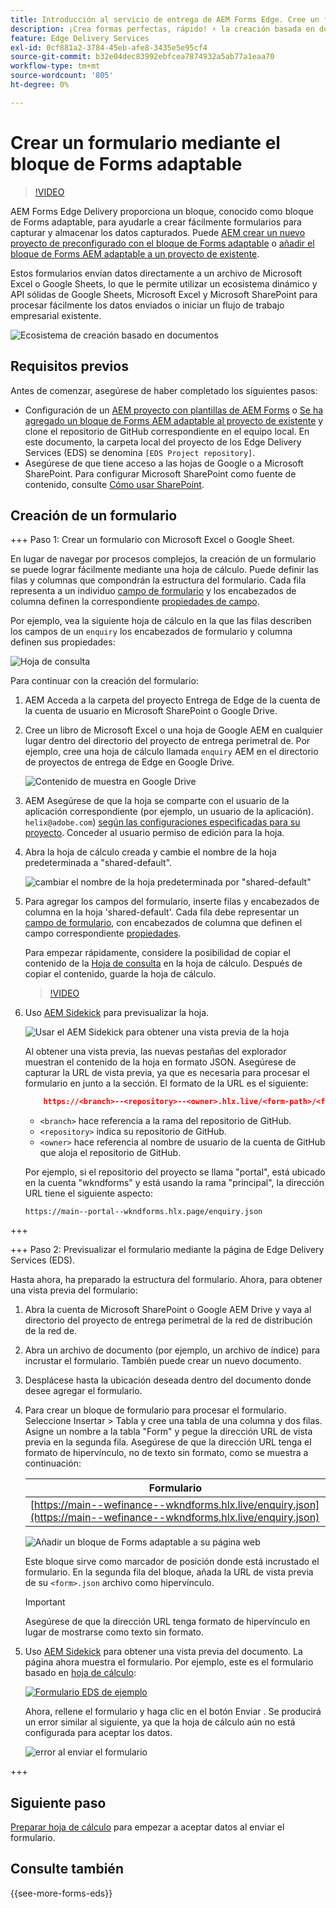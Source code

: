 ```yaml
---
title: Introducción al servicio de entrega de AEM Forms Edge. Cree un formulario.
description: ¡Crea formas perfectas, rápido! ⚡ la creación basada en documentos de AEM Forms Edge Delivery = una velocidad increíble y formularios compatibles con SEO para usuarios y motores de búsqueda más felices.
feature: Edge Delivery Services
exl-id: 0cf881a2-3784-45eb-afe8-3435e5e95cf4
source-git-commit: b32e04dec83992ebfcea7874932a5ab77a1eaa70
workflow-type: tm+mt
source-wordcount: '805'
ht-degree: 0%

---
```


# Crear un formulario mediante el bloque de Forms adaptable

>[!VIDEO](https://video.tv.adobe.com/v/3427881?quality=12&learn=on)

AEM Forms Edge Delivery proporciona un bloque, conocido como bloque de Forms adaptable, para ayudarle a crear fácilmente formularios para capturar y almacenar los datos capturados. Puede [AEM crear un nuevo proyecto de preconfigurado con el bloque de Forms adaptable](/help/edge/docs/forms/tutorial.md#create-a-new-aem-project-pre-configured-with-adaptive-forms-block) o [añadir el bloque de Forms AEM adaptable a un proyecto de existente](/help/edge/docs/forms/tutorial.md#add-adaptive-forms-block-to-your-existing-aem-project).

Estos formularios envían datos directamente a un archivo de Microsoft Excel o Google Sheets, lo que le permite utilizar un ecosistema dinámico y API sólidas de Google Sheets, Microsoft Excel y Microsoft SharePoint para procesar fácilmente los datos enviados o iniciar un flujo de trabajo empresarial existente.

![Ecosistema de creación basado en documentos](/help/edge/assets/document-based-authoring-workflow-create-form.png)


## Requisitos previos

Antes de comenzar, asegúrese de haber completado los siguientes pasos:

* Configuración de un [AEM proyecto con plantillas de AEM Forms](/help/edge/docs/forms/tutorial.md#create-a-new-aem-project-pre-configured-with-adaptive-forms-block) o [Se ha agregado un bloque de Forms AEM adaptable al proyecto de existente](/help/edge/docs/forms/tutorial.md#add-adaptive-forms-block-to-your-existing-aem-project) y clone el repositorio de GitHub correspondiente en el equipo local.
En este documento, la carpeta local del proyecto de los Edge Delivery Services (EDS) se denomina `[EDS Project repository]`.
* Asegúrese de que tiene acceso a las hojas de Google o a Microsoft SharePoint. Para configurar Microsoft SharePoint como fuente de contenido, consulte [Cómo usar SharePoint](https://www.aem.live/docs/setup-customer-SharePoint).



## Creación de un formulario

<!-- 

+++ Step 1: Add the Adaptive Forms Block to your Edge Delivery Services (EDS) project.

The Adaptive  empowers users to create forms for an Edge Delivery Service Site. However, this block isn't included in the default AEM boilerplate (used to create an Edge Delivery Services project). To seamlessly integrate the Adaptive Forms Block into your Edge Delivery Services project:

1. **Clone the Adaptive Forms Block repository**: Clone the [Adaptive Forms Block repository](https://github.com/adobe-rnd/form-block) on your local machine. It contains the code to render the form on an EDS webpage. In this document, the local folder of your Forms Block repository is referred as `[Adaptive Forms Block repository]`.
1. **Locate the Adaptive Forms Block Repository:** Access the [Adaptive Forms Block repository]/blocks/src folder and copy its content. 

1. on your local machine and copy the `form` folder. 
1. **Paste the Adaptive Forms Block's code into your EDS Project:**
Navigate to the [EDS Project repository]/blocks/ folder on your local machine and create a 'form' folder. Paste the `[Adaptive Forms Block repository]/blocks/src content`, copied in perevious step to the `[EDS Project repository]/blocks/form` folder.
1. **Commit Changes to GitHub:** Check in the `[EDS Project repository]/blocks/form` folder and its underlying files to your Edge Delivery Services project on GitHub.

After completing these steps, the Adaptive Forms Block is successfully added to your Edge Delivery Services (EDS) project repository on GitHub. You can now create and add forms to a EDS Sites page.
 

**Troubleshooting GitHub build issues**

Ensure a smooth GitHub build process by addressing potential issues:

* **Resolve Module Path Error:**
    If you encounter the error "Unable to resolve path to module "'../../scripts/lib-franklin.js'", navigate to the [EDS Project]/blocks/forms/form.js file. Update the import statement by replacing the lib-franklin.js file with the aem.js file.

* **Handle Linting Errors:**
    Should you come across any linting errors, you can bypass them. Open the [EDS Project]/package.json file and modify the "lint" script from "lint": "npm run lint:js && npm run lint:css" to "lint": "echo 'skipping linting for now'". Save the file and commit the changes to your GitHub project.

+++

-->

+++ Paso 1: Crear un formulario con Microsoft Excel o Google Sheet.

En lugar de navegar por procesos complejos, la creación de un formulario se puede lograr fácilmente mediante una hoja de cálculo. Puede definir las filas y columnas que compondrán la estructura del formulario. Cada fila representa a un individuo [campo de formulario](/help/edge/docs/forms/form-components.md#available-components) y los encabezados de columna definen la correspondiente [propiedades de campo](/help/edge/docs/forms/form-components.md#components-properties).

Por ejemplo, vea la siguiente hoja de cálculo en la que las filas describen los campos de un `enquiry` los encabezados de formulario y columna definen sus propiedades:

![Hoja de consulta](/help/edge/assets/enquiry-form-spreadsheet.png)

Para continuar con la creación del formulario:

1. AEM Acceda a la carpeta del proyecto Entrega de Edge de la cuenta de la cuenta de usuario en Microsoft SharePoint o Google Drive.

1. Cree un libro de Microsoft Excel o una hoja de Google AEM en cualquier lugar dentro del directorio del proyecto de entrega perimetral de. Por ejemplo, cree una hoja de cálculo llamada `enquiry` AEM en el directorio de proyectos de entrega de Edge en Google Drive.

   ![Contenido de muestra en Google Drive](/help/edge/assets/upload-sample-files-to-your-content-folder.png)

1. AEM Asegúrese de que la hoja se comparte con el usuario de la aplicación correspondiente (por ejemplo, un usuario de la aplicación). `helix@adobe.com`) [según las configuraciones especificadas para su proyecto](https://www.aem.live/docs/setup-customer-SharePoint). Conceder al usuario permiso de edición para la hoja.

1. Abra la hoja de cálculo creada y cambie el nombre de la hoja predeterminada a &quot;shared-default&quot;.

   ![cambiar el nombre de la hoja predeterminada por &quot;shared-default&quot;](/help/edge/assets/rename-sheet-to-shared-default.png)

1. Para agregar los campos del formulario, inserte filas y encabezados de columna en la hoja &#39;shared-default&#39;. Cada fila debe representar un [campo de formulario](/help/edge/docs/forms/form-components.md#available-components), con encabezados de columna que definen el campo correspondiente [propiedades](/help/edge/docs/forms/form-components.md#components-properties).


   Para empezar rápidamente, considere la posibilidad de copiar el contenido de la [Hoja de consulta](https://docs.google.com/spreadsheets/d/196lukD028RDK_evBelkOonPxC7w0l_IiJ-Yx3DvMfNk/edit#gid=0) en la hoja de cálculo. Después de copiar el contenido, guarde la hoja de cálculo.

   >[!VIDEO](https://video.tv.adobe.com/v/3427468?quality=12&learn=on)


1. Uso [AEM Sidekick](https://www.aem.live/developer/tutorial#preview-and-publish-your-content) para previsualizar la hoja.

   ![Usar el AEM Sidekick para obtener una vista previa de la hoja](/help/edge/assets/preview-form.png)

   Al obtener una vista previa, las nuevas pestañas del explorador muestran el contenido de la hoja en formato JSON. Asegúrese de capturar la URL de vista previa, ya que es necesaria para procesar el formulario en junto a la sección. El formato de la URL es el siguiente:


   ```JSON
       https://<branch>--<repository>--<owner>.hlx.live/<form-path>/<form-file-name>.json
   ```

   * `<branch>` hace referencia a la rama del repositorio de GitHub.
   * `<repository>` indica su repositorio de GitHub.
   * `<owner>` hace referencia al nombre de usuario de la cuenta de GitHub que aloja el repositorio de GitHub.

   Por ejemplo, si el repositorio del proyecto se llama &quot;portal&quot;, está ubicado en la cuenta &quot;wkndforms&quot; y está usando la rama &quot;principal&quot;, la dirección URL tiene el siguiente aspecto:

   `https://main--portal--wkndforms.hlx.page/enquiry.json`


+++

+++ Paso 2: Previsualizar el formulario mediante la página de Edge Delivery Services (EDS).


Hasta ahora, ha preparado la estructura del formulario. Ahora, para obtener una vista previa del formulario:

1. Abra la cuenta de Microsoft SharePoint o Google AEM Drive y vaya al directorio del proyecto de entrega perimetral de la red de distribución de la red de.



1. Abra un archivo de documento (por ejemplo, un archivo de índice) para incrustar el formulario. También puede crear un nuevo documento.

1. Desplácese hasta la ubicación deseada dentro del documento donde desee agregar el formulario.

1. Para crear un bloque de formulario para procesar el formulario. Seleccione Insertar > Tabla y cree una tabla de una columna y dos filas. Asigne un nombre a la tabla &quot;Form&quot; y pegue la dirección URL de vista previa en la segunda fila. Asegúrese de que la dirección URL tenga el formato de hipervínculo, no de texto sin formato, como se muestra a continuación:

   | Formulario |
   |---|
   | [https://main--wefinance--wkndforms.hlx.live/enquiry.json](https://main--wefinance--wkndforms.hlx.live/enquiry.json) |


   ![Añadir un bloque de Forms adaptable a su página web](/help/edge/assets/add-adaptive-forms-block.png)

   Este bloque sirve como marcador de posición donde está incrustado el formulario. En la segunda fila del bloque, añada la URL de vista previa de su `<form>.json` archivo como hipervínculo.

   >[!IMPORTANT]
   >
   >
   > Asegúrese de que la dirección URL tenga formato de hipervínculo en lugar de mostrarse como texto sin formato.


1. Uso [AEM Sidekick](https://www.aem.live/developer/tutorial#preview-and-publish-your-content) para obtener una vista previa del documento. La página ahora muestra el formulario. Por ejemplo, este es el formulario basado en [hoja de cálculo](https://docs.google.com/spreadsheets/d/196lukD028RDK_evBelkOonPxC7w0l_IiJ-Yx3DvMfNk/edit#gid=0):


   [![Formulario EDS de ejemplo](/help/edge/assets/eds-form.png)](https://main--portal--wkndforms.hlx.live/)

   Ahora, rellene el formulario y haga clic en el botón Enviar . Se producirá un error similar al siguiente, ya que la hoja de cálculo aún no está configurada para aceptar los datos.

   ![error al enviar el formulario](/help/edge/assets/form-error.png)

+++


## Siguiente paso

[Preparar hoja de cálculo](/help/edge/docs/forms/submit-forms.md) para empezar a aceptar datos al enviar el formulario.


## Consulte también

{{see-more-forms-eds}}
